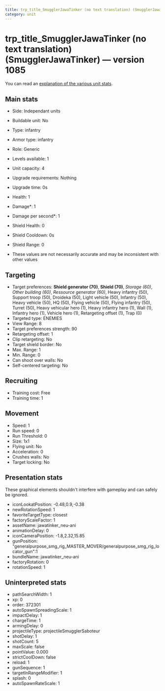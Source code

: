 ```yaml
---
title: trp_title_SmugglerJawaTinker (no text translation) (SmugglerJawaTinker)
category: unit
---
```


# trp_title_SmugglerJawaTinker (no text translation) (SmugglerJawaTinker) — version 1085

You can read an [explanation  of the various unit stats](unitexplained.md).

## Main stats

  * Side: Independant units
  * Buildable unit: No
  * Type: infantry
  * Armor type: infantry
  * Role: Generic
  * Levels available: 1
  * Unit capacity: 4
  * Upgrade requirements: Nothing
  * Upgrade time: 0s
  * Health: 1
  * Damage*: 1
  * Damage per second*: 1
  * Shield Health: 0
  * Shield Cooldown: 0s
  * Shield Range: 0

* These values are not necessarily accurate and may be inconsistent with other values

## Targeting

  * Target preferences: **Shield generator (70)**, **Shield (70)**, _Storage (60)_, _Other building (60)_, _Ressource generator (60)_, Heavy infantry (50), Support troop (50), Droideka (50), Light vehicle (50), Infantry (50), Heavy vehicle (50), HQ (50), Flying vehicle (50), Flying infantry (50), Turret (50), Heavy vehicular hero (1), Heavy infantry hero (1), Wall (1), Infantry hero (1), Vehicle hero (1), Retargeting offset (1), Trap (0)
  * Targeted type: ENEMIES
  * View Range: 8
  * Target preferences strength: 90
  * Retargeting offset: 1
  * Clip retargeting: No
  * Target shield border: No
  * Max. Range: 1
  * Min. Range: 0
  * Can shoot over walls: No
  * Self-centered targeting: No

## Recruiting

  * Training cost: Free
  * Training time: 1

## Movement

  * Speed: 1
  * Run speed: 0
  * Run Threshold: 0
  * Size: 1x1
  * Flying unit: No
  * Acceleration: 0
  * Crushes walls: No
  * Target locking: No

## Presentation stats

These graphical elements shouldn't interfere with gameplay and can safely be ignored.

  * iconLookatPosition: -0.48,0.9,-0.38
  * newRotationSpeed: 1
  * favoriteTargetType: closest
  * factoryScaleFactor: 1
  * assetName: jawatinker_neu-ani
  * animationDelay: 0
  * iconCameraPosition: -1.8,2.32,15.85
  * gunPosition: "generalpurpose_smg_rig_MASTER_MOVER/generalpurpose_smg_rig_locator_gun":1
  * bundleName: jawatinker_neu-ani
  * factoryRotation: 0
  * rotationSpeed: 1

## Uninterpreted stats

  * pathSearchWidth: 1
  * xp: 0
  * order: 372301
  * autoSpawnSpreadingScale: 1
  * impactDelay: 1
  * chargeTime: 1
  * armingDelay: 0
  * projectileType: projectileSmugglerSaboteur
  * shotDelay: 1
  * shotCount: 5
  * maxScale: false
  * pointValue: 0.000
  * strictCoolDown: false
  * reload: 1
  * gunSequence: 1
  * targetInRangeModifier: 1
  * splash: 0
  * autoSpawnRateScale: 1

